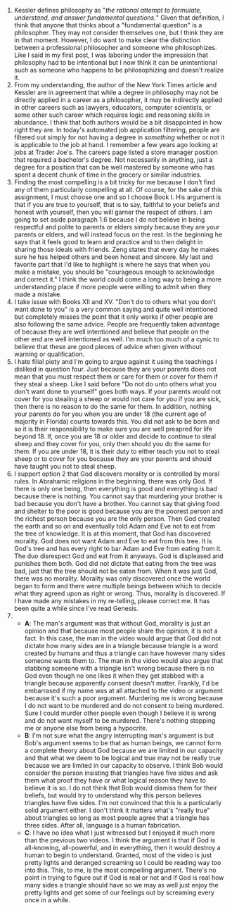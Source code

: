 1. Kessler defines philosophy as "*the rational attempt to formulate, understand, and answer fundamental questions.*" Given that definition, I think that anyone that thinks about a "fundamental question" is a philosopher. They may not consider themselves one, but I think they are in that moment. However, I do want to make clear the distinction between a professional philosopher and someone who philosophizes. Like I said in my first post, I was laboring under the impression that philosophy had to be intentional but I now think it can be unintentional such as someone who happens to be philosophizing and doesn't realize it.
2. From my understanding, the author of the New York Times article and Kessler are in agreement that while a degree in philosophy may not be directly applied in a career as a philosopher, it may be indirectly applied in other careers such as lawyers, educators, computer scientists, or some other such career which requires logic and reasoning skills in abundance. I think that both authors would be a bit disappointed in how right they are. In today's automated job application filtering, people are filtered out simply for not having a degree in *something* whether or not it is applicable to the job at hand. I remember a few years ago looking at jobs at Trader Joe's. The careers page listed a store manager position that required a bachelor's degree. Not necessarily in anything, just a degree for a position that can be well mastered by someone who has spent a decent chunk of time in the grocery or similar industries.
3. Finding the most compelling is a bit tricky for me because I don't find any of them particularly compelling at all. Of course, for the sake of this assignment, I must choose one and so I choose Book I. His argument is that if you are true to yourself, that is to say, faithful to your beliefs and honest with yourself, then you will garner the respect of others. I am going to set aside paragraph 1.6 because I do not believe in being respectful and polite to parents or elders simply because they are your parents or elders, and will instead focus on the rest. In the beginning he says that it feels good to learn and practice and to then delight in sharing those ideals with friends. Zeng states that every day he makes sure he has helped others and been honest and sincere. My last and favorite part that I'd like to highlight is where he says that when you make a mistake, you should be "courageous enough to acknowledge and correct it." I think the world could come a long way to being a more understanding place if more people were willing to admit when they made a mistake.
4. I take issue with Books XII and XV. "Don't do to others what you don't want done to you" is a very common saying and quite well intentioned but completely misses the point that it only works if other people are also following the same advice. People are frequently taken advantage of because they are well intentioned and believe that people on the other end are well intentioned as well. I'm much too much of a cynic to believe that these are good pieces of advice when given without warning or qualification.
5. I hate filial piety and I'm going to argue against it using the teachings I disliked in question four. Just because they are your parents does not mean that you must respect them or care for them or cover for them if they steal a sheep. Like I said before "Do not do unto others what you don't want done to yourself" goes both ways. If your parents would not cover for you stealing a sheep or would not care for you if you are sick, then there is no reason to do the same for them. In addition, nothing your parents do for you when you are under 18 (the current age of majority in Florida) counts towards this. You did not ask to be born and so it is their responsibility to make sure you are well preapred for life beyond 18. If, once you are 18 or older and decide to continue to steal sheep and they cover for you, only then should you do the same for them. If you are under 18, it is their duty to either teach you not to steal sheep or to cover for you because they are your parents and should have taught you not to steal sheep.
6. I support option 2 that God discovers morality or is controlled by moral rules. In Abrahamic religions in the beginning, there was only God. If there is only one being, then everything is good and everything is bad because there is nothing. You cannot say that murdering your brother is bad because you don't have a brother. You cannot say that giving food and shelter to the poor is good because you are the poorest person and the richest person because you are the only person. Then God created the earth and so on and eventually told Adam and Eve not to eat from the tree of knowledge. It is at this moment, that God has discovered morality. God does not want Adam and Eve to eat from this tree. It is God's tree and has every right to bar Adam and Eve from eating from it. The duo disrespect God and eat from it anyways. God is displeased and punishes them both. God did not dictate that eating from the tree was bad, just that the tree should not be eaten from. When it was just God, there was no morality. Morality was only discovered once the world began to form and there were multiple beings between which to decide what they agreed upon as right or wrong. Thus, morality is discovered.
   If I have made any mistakes in my re-telling, please correct me. It has been quite a while since I've read Genesis.
7.  
   - **A**: The man's argument was that without God, morality is just an opinion and that because most people share the opinion, it is not a fact. In this case, the man in the video would argue that God did not dictate how many sides are in a triangle because triangle is a word created by humans and thus a triangle can have however many sides someone wants them to. The man in the video would also argue that stabbing someone with a triangle isn't wrong because there is no God even though no one likes it when they get stabbed with a triangle because apparently consent doesn't matter. Frankly, I'd be embarrased if my name was at all attached to the video or argument because it's such a poor argument. Murdering me is wrong because I do not want to be murdered and do not consent to being murdered. Sure I could murder other people even though I believe it is wrong and do not want myself to be murdered. There's nothing stopping me or anyone else from being a hypocrite. 
   - **B**: I'm not sure what the angry interrupting man's argument is but Bob's argument seems to be that as human beings, we cannot form a complete theory about God because we are limited in our capacity and that what we deem to be logical and true may not be really true because we are limited in our capacity to observe. I think Bob would consider the person insisting that triangles have five sides and ask them what proof they have or what logical reason they have to believe it is so. I do not think that Bob would dismiss them for their beliefs, but would try to understand why this person believes triangles have five sides. I'm not convinced that this is a particularly solid argument either. I don't think it matters what's "really true" about triangles so long as most people agree that a triangle has three sides. After all, language is a human fabrication.
   - **C**: I have no idea what I just witnessed but I enjoyed it much more than the previous two videos. I think the argument is that if God is all-knowing, all-powerful, and in everything, then it would destroy a human to begin to understand. Granted, most of the video is just pretty lights and deranged screaming so I could be reading way too into this. This, to me, is the most compelling argument. There's no point in trying to figure out if God is real or not and if God is real how many sides a triangle should have so we may as well just enjoy the pretty lights and get some of our feelings out by screaming every once in a while.

